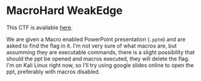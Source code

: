 # MacroHard WeakEdge

This CTF is available [here](https://play.picoctf.org/practice/challenge/130?category=4&page=1&solved=1).

We are given a Macro enabled PowerPoint presentation (`.pptm`) and are asked to find the flag in it. I'm not very sure of what macros are, but assumming they are executable commands, there is a slight possibility that should the ppt be opened and macros executed, they will delete the flag. I'm on Kali Linux right now, so I'll try using google slides online to open the ppt, preferably with macros disabled.
